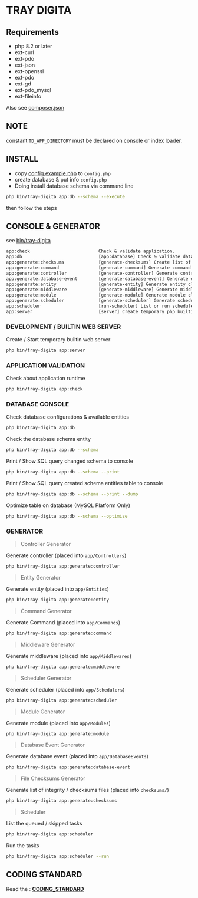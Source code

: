 # TRAY DIGITA


## Requirements

- php 8.2 or later
- ext-curl
- ext-pdo
- ext-json
- ext-openssl
- ext-pdo
- ext-gd
- ext-pdo_mysql
- ext-fileinfo

Also see [composer.json](composer.json)

## NOTE

constant ```TD_APP_DIRECTORY``` must be declared on console or index loader.


## INSTALL

- copy [config.example.php](config.example.php) to `config.php`
- create database & put info `config.php`
- Doing install database schema via command line

```bash
php bin/tray-digita app:db --schema --execute
```

then follow the steps

## CONSOLE & GENERATOR

see [bin/tray-digita](bin/tray-digita)

```txt
app:check                          Check & validate application.
app:db                             [app:database] Check & validate database.
app:generate:checksums             [generate-checksums] Create list of core file checksums.
app:generate:command               [generate-command] Generate command class.
app:generate:controller            [generate-controller] Generate controller class.
app:generate:database-event        [generate-database-event] Generate database event class.
app:generate:entity                [generate-entity] Generate entity class.
app:generate:middleware            [generate-middleware] Generate middleware class.
app:generate:module                [generate-module] Generate module class.
app:generate:scheduler             [generate-scheduler] Generate scheduler class.
app:scheduler                      [run-scheduler] List or run scheduler.
app:server                         [server] Create temporary php builtin web server.
```

### DEVELOPMENT / BUILTIN WEB SERVER

Create / Start temporary builtin web server

```bash
php bin/tray-digita app:server
```

### APPLICATION VALIDATION

Check about application runtime

```bash
php bin/tray-digita app:check
```

### DATABASE CONSOLE

Check database configurations & available entities

```bash
php bin/tray-digita app:db
```

Check the database schema entity

```bash
php bin/tray-digita app:db --schema
```


Print / Show SQL query changed schema to console

```bash
php bin/tray-digita app:db --schema --print
```

Print / Show SQL query created schema entities table to console

```bash
php bin/tray-digita app:db --schema --print --dump
```

Optimize table on database (MySQL Platform Only)

```bash
php bin/tray-digita app:db --schema --optimize
```

### GENERATOR

> Controller Generator

Generate controller (placed into `app/Controllers`)

```bash
php bin/tray-digita app:generate:controller
```


> Entity Generator

Generate entity (placed into `app/Entities`)

```bash
php bin/tray-digita app:generate:entity
```


> Command Generator

Generate Command (placed into `app/Commands`)

```bash
php bin/tray-digita app:generate:command
```


> Middleware Generator

Generate middleware (placed into `app/Middlewares`)

```bash
php bin/tray-digita app:generate:middleware
```


> Scheduler Generator


Generate scheduler  (placed into `app/Schedulers`)

```bash
php bin/tray-digita app:generate:scheduler
```

> Module Generator


Generate module  (placed into `app/Modules`)

```bash
php bin/tray-digita app:generate:module
```


> Database Event Generator


Generate database event  (placed into `app/DatabaseEvents`)

```bash
php bin/tray-digita app:generate:database-event
```


> File Checksums Generator

Generate list of integrity / checksums files (placed into `checksums/`)

```bash
php bin/tray-digita app:generate:checksums
```

> Scheduler

List the queued / skipped tasks

```bash
php bin/tray-digita app:scheduler
```

Run the tasks

```bash
php bin/tray-digita app:scheduler --run
```

## CODING STANDARD

Read the : **[CODING_STANDARD](CODING_STANDARD.md)**